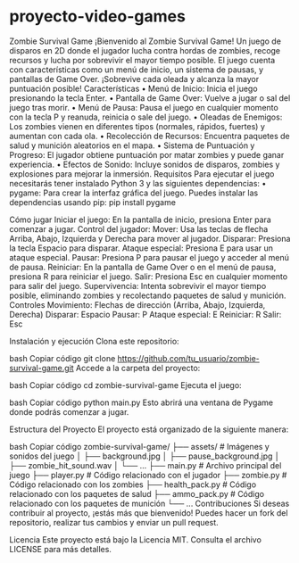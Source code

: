 ﻿# proyecto-video-games

Zombie Survival Game
¡Bienvenido al Zombie Survival Game! Un juego de disparos en 2D donde el jugador lucha contra hordas de zombies, recoge recursos y lucha por sobrevivir el mayor tiempo posible. El juego cuenta con características como un menú de inicio, un sistema de pausas, y pantallas de Game Over. ¡Sobrevive cada oleada y alcanza la mayor puntuación posible!
Características
•	Menú de Inicio: Inicia el juego presionando la tecla Enter.
•	Pantalla de Game Over: Vuelve a jugar o sal del juego tras morir.
•	Menú de Pausa: Pausa el juego en cualquier momento con la tecla P y reanuda, reinicia o sale del juego.
•	Oleadas de Enemigos: Los zombies vienen en diferentes tipos (normales, rápidos, fuertes) y aumentan con cada ola.
•	Recolección de Recursos: Encuentra paquetes de salud y munición aleatorios en el mapa.
•	Sistema de Puntuación y Progreso: El jugador obtiene puntuación por matar zombies y puede ganar experiencia.
•	Efectos de Sonido: Incluye sonidos de disparos, zombies y explosiones para mejorar la inmersión.
Requisitos
Para ejecutar el juego necesitarás tener instalado Python 3 y las siguientes dependencias:
•	pygame: Para crear la interfaz gráfica del juego.
Puedes instalar las dependencias usando pip:
pip install pygame

Cómo jugar
Iniciar el juego: En la pantalla de inicio, presiona Enter para comenzar a jugar.
Control del jugador:
Mover: Usa las teclas de flecha Arriba, Abajo, Izquierda y Derecha para mover al jugador.
Disparar: Presiona la tecla Espacio para disparar.
Ataque especial: Presiona E para usar un ataque especial.
Pausar: Presiona P para pausar el juego y acceder al menú de pausa.
Reiniciar: En la pantalla de Game Over o en el menú de pausa, presiona R para reiniciar el juego.
Salir: Presiona Esc en cualquier momento para salir del juego.
Supervivencia: Intenta sobrevivir el mayor tiempo posible, eliminando zombies y recolectando paquetes de salud y munición.
Controles
Movimiento: Flechas de dirección (Arriba, Abajo, Izquierda, Derecha)
Disparar: Espacio
Pausar: P
Ataque especial: E
Reiniciar: R
Salir: Esc

Instalación y ejecución
Clona este repositorio:

bash
Copiar código
git clone https://github.com/tu_usuario/zombie-survival-game.git
Accede a la carpeta del proyecto:

bash
Copiar código
cd zombie-survival-game
Ejecuta el juego:

bash
Copiar código
python main.py
Esto abrirá una ventana de Pygame donde podrás comenzar a jugar.

Estructura del Proyecto
El proyecto está organizado de la siguiente manera:

bash
Copiar código
zombie-survival-game/
├── assets/                # Imágenes y sonidos del juego
│   ├── background.jpg
│   ├── pause_background.jpg
│   ├── zombie_hit_sound.wav
│   └── ...
├── main.py                # Archivo principal del juego
├── player.py              # Código relacionado con el jugador
├── zombie.py              # Código relacionado con los zombies
├── health_pack.py         # Código relacionado con los paquetes de salud
├── ammo_pack.py           # Código relacionado con los paquetes de munición
└── ...
Contribuciones
Si deseas contribuir al proyecto, ¡estás más que bienvenido! Puedes hacer un fork del repositorio, realizar tus cambios y enviar un pull request.

Licencia
Este proyecto está bajo la Licencia MIT. Consulta el archivo LICENSE para más detalles.

